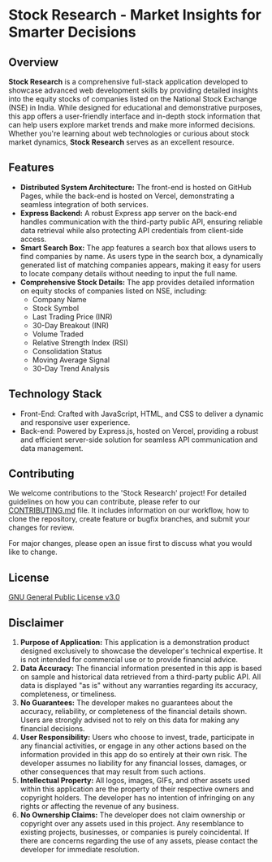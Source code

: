# Stock Research - Market Insights for Smarter Decisions

## Overview

**Stock Research** is a comprehensive full-stack application developed to showcase advanced web development skills by providing detailed insights into the equity stocks of companies listed on the National Stock Exchange (NSE) in India. While designed for educational and demonstrative purposes, this app offers a user-friendly interface and in-depth stock information that can help users explore market trends and make more informed decisions. Whether you're learning about web technologies or curious about stock market dynamics, **Stock Research** serves as an excellent resource.

## Features
- **Distributed System Architecture:** The front-end is hosted on GitHub Pages, while the back-end is hosted on Vercel, demonstrating a seamless integration of both services.
- **Express Backend:** A robust Express app server on the back-end handles communication with the third-party public API, ensuring reliable data retrieval while also protecting API credentials from client-side access.
- **Smart Search Box:** The app features a search box that allows users to find companies by name. As users type in the search box, a dynamically generated list of matching companies appears, making it easy for users to locate company details without needing to input the full name.
- **Comprehensive Stock Details:** The app provides detailed information on equity stocks of companies listed on NSE, including:
    - Company Name
    - Stock Symbol
    - Last Trading Price (INR)
    - 30-Day Breakout (INR)
    - Volume Traded
    - Relative Strength Index (RSI)
    - Consolidation Status
    - Moving Average Signal
    - 30-Day Trend Analysis

## Technology Stack
- Front-End: Crafted with JavaScript, HTML, and CSS to deliver a dynamic and responsive user experience.
- Back-end: Powered by Express.js, hosted on Vercel, providing a robust and efficient server-side solution for seamless API communication and data management.

## Contributing

We welcome contributions to the 'Stock Research' project! For detailed guidelines on how you can contribute, please refer to our [CONTRIBUTING.md](./CONTRIBUTING.md) file. It includes information on our workflow, how to clone the repository, create feature or bugfix branches, and submit your changes for review.

For major changes, please open an issue first to discuss what you would like to change.

## License

[GNU General Public License v3.0](https://www.gnu.org/licenses/gpl-3.0.html)

## Disclaimer
1. **Purpose of Application:** This application is a demonstration product designed exclusively to showcase the developer's technical expertise. It is not intended for commercial use or to provide financial advice.
2. **Data Accuracy:** The financial information presented in this app is based on sample and historical data retrieved from a third-party public API. All data is displayed "as is" without any warranties regarding its accuracy, completeness, or timeliness.
3. **No Guarantees:** The developer makes no guarantees about the accuracy, reliability, or completeness of the financial details shown. Users are strongly advised not to rely on this data for making any financial decisions.
4. **User Responsibility:** Users who choose to invest, trade, participate in any financial activities, or engage in any other actions based on the information provided in this app do so entirely at their own risk. The developer assumes no liability for any financial losses, damages, or other consequences that may result from such actions.
5. **Intellectual Property:** All logos, images, GIFs, and other assets used within this application are the property of their respective owners and copyright holders. The developer has no intention of infringing on any rights or affecting the revenue of any business.
6. **No Ownership Claims:** The developer does not claim ownership or copyright over any assets used in this project. Any resemblance to existing projects, businesses, or companies is purely coincidental. If there are concerns regarding the use of any assets, please contact the developer for immediate resolution.